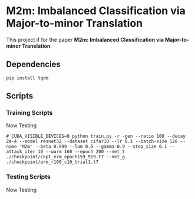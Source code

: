 # M2m: Imbalanced Classification via Major-to-minor Translation

This project if for the paper 
**M2m: Imbalanced Classification via Major-to-minor Translation**.
## Dependencies
```
pip install tqdm
```
## Scripts
### Training Scripts
Now Testing
```
# CUDA_VISIBLE_DEVICES=0 python train.py -r -gen --ratio 100 --decay 2e-4 --model resnet32 --dataset cifar10 --lr 0.1 --batch-size 128 --name 'M2m' --beta 0.999 --lam 0.5 --gamma 0.9 --step_size 0.1 --attack_iter 10 --warm 160 --epoch 200 --net_t ./checkpoint/ckpt_erm_epoch159_919.t7 --net_g ./checkpoint/erm_r100_c10_trial1.t7 
```
### Testing Scripts
Now Testing
